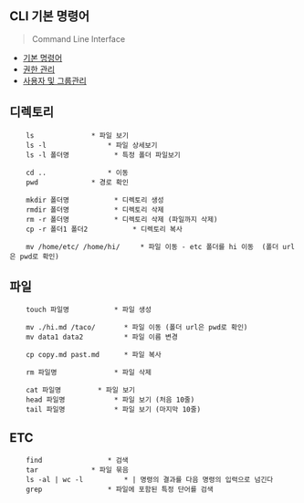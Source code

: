## CLI 기본 명령어

> Command Line Interface 

- [기본 명령어](http://cailisin.tistory.com/entry/리눅스-Linux-유닉스-Unix-주요-기본-명령어)
- [권한 관리](http://cailisin.tistory.com/entry/유닉스-Unix-리눅스-Linux-권한-관리)
- [사용자 및 그룹관리](http://cailisin.tistory.com/entry/유닉스-Unix-리눅스-Linux-사용자-및-그룹-관리)

## 디렉토리

```
	ls				* 파일 보기
	ls -l				* 파일 상세보기
	ls -l 폴더명			* 특정 폴더 파일보기

	cd .. 				* 이동
	pwd				* 경로 확인

	mkdir 폴더명			* 디렉토리 생성
	rmdir 폴더명			* 디렉토리 삭제
	rm -r 폴더명 			* 디렉토리 삭제 (파일까지 삭제)
	cp -r 폴더1 폴더2			* 디렉토리 복사

	mv /home/etc/ /home/hi/		* 파일 이동 - etc 폴더를 hi 이동	 (폴더 url은 pwd로 확인)
```

## 파일

```
	touch 파일명			* 파일 생성

	mv ./hi.md /taco/		* 파일 이동 (폴더 url은 pwd로 확인)
	mv data1 data2			* 파일 이름 변경

	cp copy.md past.md		* 파일 복사 

	rm 파일명				* 파일 삭제

	cat 파일명			* 파일 보기
	head 파일명			* 파일 보기 (처음 10줄)
	tail 파일명			* 파일 보기 (마지막 10줄)
```


## ETC

```
	find				* 검색
	tar				* 파일 묶음
	ls -al | wc -l			* | 명령의 결과를 다음 명령의 입력으로 넘긴다
	grep				* 파일에 포함된 특정 단어를 검색
```
